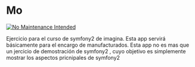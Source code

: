<h1>Mo</h1>

[![No Maintenance Intended](http://unmaintained.tech/badge.svg)](http://unmaintained.tech/)

<p>
Ejercicio para el curso de symfony2 de imagina.
Esta app servirá básicamente para el encargo de manufacturados. Esta app no es mas que un jercicio de demostración de
symfony2 , cuyo objetivo es simplemente mostrar los aspectos pricnipales de symfony2
</p>
